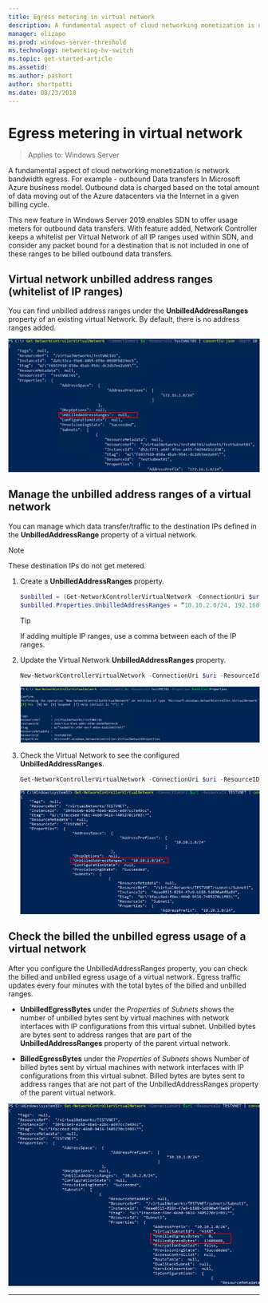 ```yaml
---
title: Egress metering in virtual network
description: A fundamental aspect of cloud networking monetization is network bandwidth egress. For example - outbound Data transfers In Microsoft Azure business model. Outbound data is charged based on the total amount of data moving out of the Azure datacenters via the Internet in a given billing cycle.
manager: elizapo
ms.prod: windows-server-threshold
ms.technology: networking-hv-switch
ms.topic: get-started-article
ms.assetid: 
ms.author: pashort
author: shortpatti
ms.date: 08/23/2018
---
```


# Egress metering in virtual network

>Applies to: Windows Server


A fundamental aspect of cloud networking monetization is network bandwidth egress. For example - outbound Data transfers In Microsoft Azure business model. Outbound data is charged based on the total amount of data moving out of the Azure datacenters via the Internet in a given billing cycle.

This new feature in Windows Server 2019 enables SDN to offer usage meters for outbound data transfers. With feature added, Network Controller keeps a whitelist per Virtual Network of all IP ranges used within SDN, and consider any
packet bound for a destination that is not included in one of these ranges to be billed outbound data transfers.

## Virtual network unbilled address ranges (whitelist of IP ranges)

You can find unbilled address ranges under the **UnbilledAddressRanges** property of an existing virtual Network. By default, there is no address ranges added.

![Virtual network unbilled address ranges (whitelist of IP ranges)](../media/Sdn-intro/whitelist-of-ip-ranges.png)

## Manage the unbilled address ranges of a virtual network

You can manage which data transfer/traffic to the destination IPs defined in the **UnbilledAddressRange** property of a virtual network.

>[!NOTE]
>These destination IPs do not get metered.

1.  Create a **UnbilledAddressRanges** property.

    ```PowerShell
    $unbilled = (Get-NetworkControllerVirtualNetwork -ConnectionUri $uri -ResourceID VirtualNetworkResourceID) 
    $unbilled.Properties.UnbilledAddressRanges = “10.10.2.0/24, 192.168.1.0/24 … “
    ```
    
    >[!TIP]
    >If adding multiple IP ranges, use a comma between each of the IP ranges.

2.  Update the Virtual Network **UnbilledAddressRanges** property.

    ```PowerShell
    New-NetworkControllerVirtualNetwork -ConnectionUri $uri -ResourceId VirtualnetworkResourceID -Properties $unbilled.Properties
    ```

    ![Update the virtual network UnbilledAddressRanges property](../media/Sdn-intro/unbilled-get-networkcontrollervirtualnetwor2k.png)

3.  Check the Virtual Network to see the configured **UnbilledAddressRanges**.

    ```PowerShell
    Get-NetworkControllerVirtualNetwork -ConnectionUri $uri -ResourceID VirtualNetworkResourceID
    ```

    ![Check the virtual network to see the configure UnbilledAddressRanges](../media/Sdn-intro/unbilled-billed-egress-metering.png)

## Check the billed the unbilled egress usage of a virtual network

After you configure the UnbilledAddressRanges property, you can check the billed and unbilled egress usage of a virtual network. Egress traffic updates every four minutes with the total bytes of the billed and unbilled ranges.

-   **UnbilledEgressBytes** under the *Properties* of *Subnets* shows the number of unbilled bytes sent by virtual machines with network interfaces with IP configurations from this virtual subnet. Unbilled bytes are bytes sent to  address ranges that are part of the **UnbilledAddressRanges** property of the parent virtual network.

-   **BilledEgressBytes** under the *Properties* of *Subnets* shows Number of billed bytes sent by virtual machines with network interfaces with IP configurations from this virtual subnet. Billed bytes are bytes sent to address ranges that are not part of the UnbilledAddressRanges property of the parent virtual network.

![Check the billed and unbilled egress usage of a virtual network](../media/Sdn-intro/unbilled-egress-bytes.png)


---